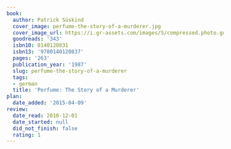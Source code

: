 ```yaml
---
book:
  author: Patrick Süskind
  cover_image: perfume-the-story-of-a-murderer.jpg
  cover_image_url: https://i.gr-assets.com/images/S/compressed.photo.goodreads.com/books/1409112276l/343._SX98_.jpg
  goodreads: '343'
  isbn10: 0140120831
  isbn13: '9780140120837'
  pages: '263'
  publication_year: '1987'
  slug: perfume-the-story-of-a-murderer
  tags:
  - german
  title: 'Perfume: The Story of a Murderer'
plan:
  date_added: '2015-04-09'
review:
  date_read: 2010-12-01
  date_started: null
  did_not_finish: false
  rating: 1
---
```

